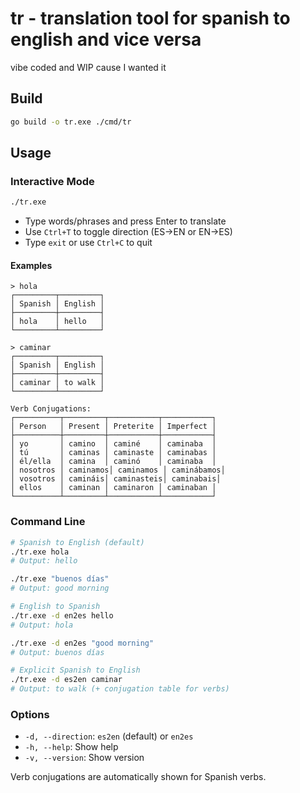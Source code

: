 # tr - translation tool for spanish to english and vice versa

vibe coded and WIP cause I wanted it

## Build

```bash
go build -o tr.exe ./cmd/tr
```

## Usage

### Interactive Mode

```bash
./tr.exe
```

- Type words/phrases and press Enter to translate
- Use `Ctrl+T` to toggle direction (ES→EN or EN→ES)
- Type `exit` or use `Ctrl+C` to quit

#### Examples

```
> hola
┌─────────┬─────────┐
│ Spanish │ English │
├─────────┼─────────┤
│ hola    │ hello   │
└─────────┴─────────┘

> caminar
┌─────────┬─────────┐
│ Spanish │ English │
├─────────┼─────────┤
│ caminar │ to walk │
└─────────┴─────────┘

Verb Conjugations:
┌──────────┬─────────┬───────────┬───────────┐
│ Person   │ Present │ Preterite │ Imperfect │
├──────────┼─────────┼───────────┼───────────┤
│ yo       │ camino  │ caminé    │ caminaba  │
│ tú       │ caminas │ caminaste │ caminabas │
│ él/ella  │ camina  │ caminó    │ caminaba  │
│ nosotros │ caminamos│ caminamos │ caminábamos│
│ vosotros │ camináis│ caminasteis│ caminabais│
│ ellos    │ caminan │ caminaron │ caminaban │
└──────────┴─────────┴───────────┴───────────┘
```

### Command Line

```bash
# Spanish to English (default)
./tr.exe hola
# Output: hello

./tr.exe "buenos días"
# Output: good morning

# English to Spanish
./tr.exe -d en2es hello
# Output: hola

./tr.exe -d en2es "good morning"
# Output: buenos días

# Explicit Spanish to English
./tr.exe -d es2en caminar
# Output: to walk (+ conjugation table for verbs)
```

### Options

- `-d, --direction`: `es2en` (default) or `en2es`
- `-h, --help`: Show help
- `-v, --version`: Show version

Verb conjugations are automatically shown for Spanish verbs.



